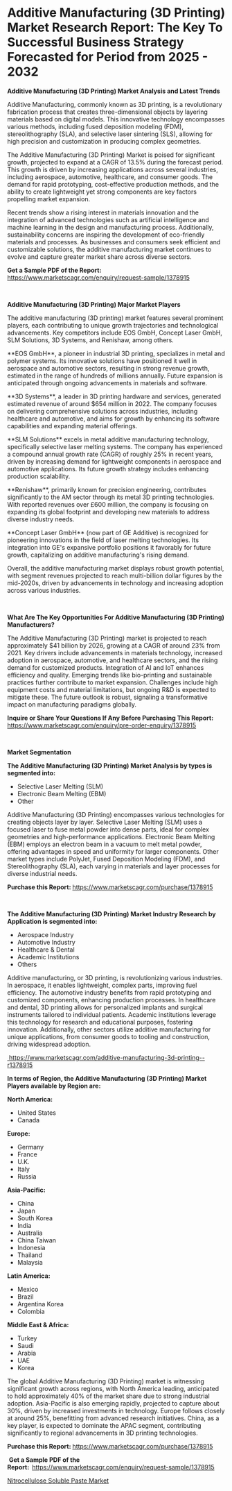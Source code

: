 <p><h1>Additive Manufacturing (3D Printing) Market Research Report: The Key To Successful Business Strategy Forecasted for Period from 2025 - 2032</h1></p><p><strong>Additive Manufacturing (3D Printing) Market Analysis and Latest Trends</strong></p>
<p><p>Additive Manufacturing, commonly known as 3D printing, is a revolutionary fabrication process that creates three-dimensional objects by layering materials based on digital models. This innovative technology encompasses various methods, including fused deposition modeling (FDM), stereolithography (SLA), and selective laser sintering (SLS), allowing for high precision and customization in producing complex geometries.</p><p>The Additive Manufacturing (3D Printing) Market is poised for significant growth, projected to expand at a CAGR of 13.5% during the forecast period. This growth is driven by increasing applications across several industries, including aerospace, automotive, healthcare, and consumer goods. The demand for rapid prototyping, cost-effective production methods, and the ability to create lightweight yet strong components are key factors propelling market expansion.</p><p>Recent trends show a rising interest in materials innovation and the integration of advanced technologies such as artificial intelligence and machine learning in the design and manufacturing process. Additionally, sustainability concerns are inspiring the development of eco-friendly materials and processes. As businesses and consumers seek efficient and customizable solutions, the additive manufacturing market continues to evolve and capture greater market share across diverse sectors.</p></p>
<p><strong>Get a Sample PDF of the Report:&nbsp;</strong> <a href="https://www.marketscagr.com/enquiry/request-sample/1378915?utm_campaign=2938&utm_medium=2&utm_source=Github&utm_content=ia&utm_term=02042025&utm_id=additive-manufacturing-3d-printing">https://www.marketscagr.com/enquiry/request-sample/1378915</a></p>
<p>&nbsp;</p>
<p><strong>Additive Manufacturing (3D Printing) Major Market Players</strong></p>
<p><p>The additive manufacturing (3D printing) market features several prominent players, each contributing to unique growth trajectories and technological advancements. Key competitors include EOS GmbH, Concept Laser GmbH, SLM Solutions, 3D Systems, and Renishaw, among others.</p><p>**EOS GmbH**, a pioneer in industrial 3D printing, specializes in metal and polymer systems. Its innovative solutions have positioned it well in aerospace and automotive sectors, resulting in strong revenue growth, estimated in the range of hundreds of millions annually. Future expansion is anticipated through ongoing advancements in materials and software.</p><p>**3D Systems**, a leader in 3D printing hardware and services, generated estimated revenue of around $654 million in 2022. The company focuses on delivering comprehensive solutions across industries, including healthcare and automotive, and aims for growth by enhancing its software capabilities and expanding material offerings.</p><p>**SLM Solutions** excels in metal additive manufacturing technology, specifically selective laser melting systems. The company has experienced a compound annual growth rate (CAGR) of roughly 25% in recent years, driven by increasing demand for lightweight components in aerospace and automotive applications. Its future growth strategy includes enhancing production scalability.</p><p>**Renishaw**, primarily known for precision engineering, contributes significantly to the AM sector through its metal 3D printing technologies. With reported revenues over £600 million, the company is focusing on expanding its global footprint and developing new materials to address diverse industry needs.</p><p>**Concept Laser GmbH** (now part of GE Additive) is recognized for pioneering innovations in the field of laser melting technologies. Its integration into GE's expansive portfolio positions it favorably for future growth, capitalizing on additive manufacturing's rising demand.</p><p>Overall, the additive manufacturing market displays robust growth potential, with segment revenues projected to reach multi-billion dollar figures by the mid-2020s, driven by advancements in technology and increasing adoption across various industries.</p></p>
<p>&nbsp;</p>
<p><strong>What Are The Key Opportunities For Additive Manufacturing (3D Printing) Manufacturers?</strong></p>
<p><p>The Additive Manufacturing (3D Printing) market is projected to reach approximately $41 billion by 2026, growing at a CAGR of around 23% from 2021. Key drivers include advancements in materials technology, increased adoption in aerospace, automotive, and healthcare sectors, and the rising demand for customized products. Integration of AI and IoT enhances efficiency and quality. Emerging trends like bio-printing and sustainable practices further contribute to market expansion. Challenges include high equipment costs and material limitations, but ongoing R&D is expected to mitigate these. The future outlook is robust, signaling a transformative impact on manufacturing paradigms globally.</p></p>
<p><strong>Inquire or Share Your Questions If Any Before Purchasing This Report:</strong> <a href="https://www.marketscagr.com/enquiry/pre-order-enquiry/1378915?utm_campaign=2938&utm_medium=2&utm_source=Github&utm_content=ia&utm_term=02042025&utm_id=additive-manufacturing-3d-printing">https://www.marketscagr.com/enquiry/pre-order-enquiry/1378915</a></p>
<p>&nbsp;</p>
<p><strong>Market Segmentation</strong></p>
<p><strong>The Additive Manufacturing (3D Printing) Market Analysis by types is segmented into:</strong></p>
<p><ul><li>Selective Laser Melting (SLM)</li><li>Electronic Beam Melting (EBM)</li><li>Other</li></ul></p>
<p><p>Additive Manufacturing (3D Printing) encompasses various technologies for creating objects layer by layer. Selective Laser Melting (SLM) uses a focused laser to fuse metal powder into dense parts, ideal for complex geometries and high-performance applications. Electronic Beam Melting (EBM) employs an electron beam in a vacuum to melt metal powder, offering advantages in speed and uniformity for larger components. Other market types include PolyJet, Fused Deposition Modeling (FDM), and Stereolithography (SLA), each varying in materials and layer processes for diverse industrial needs.</p></p>
<p><strong>Purchase this Report:&nbsp;</strong><a href="https://www.marketscagr.com/purchase/1378915?utm_campaign=2938&utm_medium=2&utm_source=Github&utm_content=ia&utm_term=02042025&utm_id=additive-manufacturing-3d-printing">https://www.marketscagr.com/purchase/1378915</a></p>
<p>&nbsp;</p>
<p><strong>The Additive Manufacturing (3D Printing) Market Industry Research by Application is segmented into:</strong></p>
<p><ul><li>Aerospace Industry</li><li>Automotive Industry</li><li>Healthcare & Dental</li><li>Academic Institutions</li><li>Others</li></ul></p>
<p><p>Additive manufacturing, or 3D printing, is revolutionizing various industries. In aerospace, it enables lightweight, complex parts, improving fuel efficiency. The automotive industry benefits from rapid prototyping and customized components, enhancing production processes. In healthcare and dental, 3D printing allows for personalized implants and surgical instruments tailored to individual patients. Academic institutions leverage this technology for research and educational purposes, fostering innovation. Additionally, other sectors utilize additive manufacturing for unique applications, from consumer goods to tooling and construction, driving widespread adoption.</p></p>
<p><a href="https://www.marketscagr.com/additive-manufacturing-3d-printing--r1378915?utm_campaign=2938&utm_medium=2&utm_source=Github&utm_content=ia&utm_term=02042025&utm_id=additive-manufacturing-3d-printing">&nbsp;https://www.marketscagr.com/additive-manufacturing-3d-printing--r1378915</a></p>
<p><strong>In terms of Region, the Additive Manufacturing (3D Printing) Market Players available by Region are:</strong></p>
<p>
    <p> <strong> North America: </strong>
        <ul>
            <li>United States</li>
            <li>Canada</li>
        </ul>
        </p> 
    <p> <strong> Europe: </strong>
        <ul>
            <li>Germany</li>
            <li>France</li>
            <li>U.K.</li>
            <li>Italy</li>
            <li>Russia</li>
        </ul>
        </p> 
    <p> <strong> Asia-Pacific: </strong>
        <ul>
            <li>China</li>
            <li>Japan</li>
            <li>South Korea</li>
            <li>India</li>
            <li>Australia</li>
            <li>China Taiwan</li>
            <li>Indonesia</li>
            <li>Thailand</li>
            <li>Malaysia</li>
        </ul>
        </p> 
    <p> <strong> Latin America: </strong>
        <ul>
            <li>Mexico</li>
            <li>Brazil</li>
            <li>Argentina Korea</li>
            <li>Colombia</li>
        </ul>
        </p> 
    <p> <strong> Middle East & Africa: </strong>
        <ul>
            <li>Turkey</li>
            <li>Saudi</li>
            <li>Arabia</li>
            <li>UAE</li>
            <li>Korea</li>
        </ul>
    </p>
    </p>
<p><p>The global Additive Manufacturing (3D Printing) market is witnessing significant growth across regions, with North America leading, anticipated to hold approximately 40% of the market share due to strong industrial adoption. Asia-Pacific is also emerging rapidly, projected to capture about 30%, driven by increased investments in technology. Europe follows closely at around 25%, benefitting from advanced research initiatives. China, as a key player, is expected to dominate the APAC segment, contributing significantly to regional advancements in 3D printing technologies.</p></p>
<p><strong>Purchase this Report: </strong><a href="https://www.marketscagr.com/purchase/1378915?utm_campaign=2938&utm_medium=2&utm_source=Github&utm_content=ia&utm_term=02042025&utm_id=additive-manufacturing-3d-printing">https://www.marketscagr.com/purchase/1378915</a></p>
<p>&nbsp;<strong>Get a Sample PDF of the Report:&nbsp;&nbsp;</strong><a href="https://www.marketscagr.com/enquiry/request-sample/1378915?utm_campaign=2938&utm_medium=2&utm_source=Github&utm_content=ia&utm_term=02042025&utm_id=additive-manufacturing-3d-printing">https://www.marketscagr.com/enquiry/request-sample/1378915</a></p>
<p><strong></strong></p>
<p><p><a href="https://github.com/salodipura00/Market-Research-Report-List-1/blob/main/nitrocellulose-soluble-paste-market.md?utm_campaign=2938&utm_medium=2&utm_source=Github&utm_content=ia&utm_term=02042025&utm_id=additive-manufacturing-3d-printing">Nitrocellulose Soluble Paste Market</a></p></p>